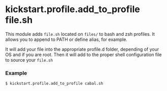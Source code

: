 # kickstart.profile.add_to_profile file.sh
This module adds `file.sh` located on `files/` to bash and zsh profiles.
It allows you to append to PATH or define alias, for example.

It will add your file into the appropriate profile.d folder, depending of your OS and if you are root.
Then it will add to the proper shell configuration file to source your `file.sh`

### Example
```
$ kickstart.profile.add_to_profile cabal.sh
```
